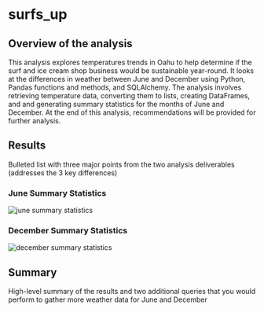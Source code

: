 # surfs_up

## Overview of the analysis

This analysis explores temperatures trends in Oahu to help determine if the surf and ice cream shop business would be sustainable year-round. It looks at the differences in weather between June and December using Python, Pandas functions and methods, and SQLAlchemy. The analysis involves retrieving temperature data, converting them to lists, creating DataFrames, and and generating summary statistics for the months of June and December. At the end of this analysis, recommendations will be provided for further analysis.

## Results 
Bulleted list with three major points from the two analysis deliverables (addresses the 3 key differences)

### June Summary Statistics

![june summary statistics](https://user-images.githubusercontent.com/90656004/145335246-922cc337-b83d-48ed-9878-be35de7b4783.PNG)

### December Summary Statistics

![december summary statistics](https://user-images.githubusercontent.com/90656004/145335240-5d6902e7-d540-4397-8e69-fd4e372d1eba.PNG)


## Summary
High-level summary of the results and two additional queries that you would perform to gather more weather data for June and December
